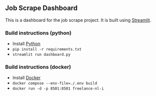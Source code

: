 ## Job Scrape Dashboard
This is a dashboard for the job scrape project. It is built using [Streamlit](https://www.streamlit.io/).

### Build instructions (python) 
- Install [Python](https://www.python.org/downloads/)
- `pip install -r requirements.txt`
- `streamlit run dashboard.py`

### Build instructions (docker)
- Install [Docker](https://docs.docker.com/install/)
- `docker compose --env-file=./.env build`
- `docker run -d -p 8501:8501 freelance-nl-i`